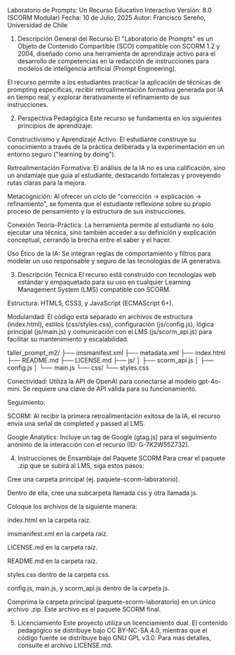 Laboratorio de Prompts: Un Recurso Educativo Interactivo
Versión: 8.0 (SCORM Modular)
Fecha: 10 de Julio, 2025
Autor: Francisco Sereño, Universidad de Chile

1. Descripción General del Recurso
El "Laboratorio de Prompts" es un Objeto de Contenido Compartible (SCO) compatible con SCORM 1.2 y 2004, diseñado como una herramienta de aprendizaje activo para el desarrollo de competencias en la redacción de instrucciones para modelos de inteligencia artificial (Prompt Engineering).

El recurso permite a los estudiantes practicar la aplicación de técnicas de prompting específicas, recibir retroalimentación formativa generada por IA en tiempo real, y explorar iterativamente el refinamiento de sus instrucciones.

2. Perspectiva Pedagógica
Este recurso se fundamenta en los siguientes principios de aprendizaje:

Constructivismo y Aprendizaje Activo: El estudiante construye su conocimiento a través de la práctica deliberada y la experimentación en un entorno seguro ("learning by doing").

Retroalimentación Formativa: El análisis de la IA no es una calificación, sino un andamiaje que guía al estudiante, destacando fortalezas y proveyendo rutas claras para la mejora.

Metacognición: Al ofrecer un ciclo de "corrección -> explicación -> refinamiento", se fomenta que el estudiante reflexione sobre su propio proceso de pensamiento y la estructura de sus instrucciones.

Conexión Teoría-Práctica: La herramienta permite al estudiante no solo ejecutar una técnica, sino también acceder a su definición y explicación conceptual, cerrando la brecha entre el saber y el hacer.

Uso Ético de la IA: Se integran reglas de comportamiento y filtros para modelar un uso responsable y seguro de las tecnologías de IA generativa.

3. Descripción Técnica
El recurso está construido con tecnologías web estándar y empaquetado para su uso en cualquier Learning Management System (LMS) compatible con SCORM.

Estructura: HTML5, CSS3, y JavaScript (ECMAScript 6+).

Modularidad: El código está separado en archivos de estructura (index.html), estilos (css/styles.css), configuración (js/config.js), lógica principal (js/main.js) y comunicación con el LMS (js/scorm_api.js) para facilitar su mantenimiento y escalabilidad.

taller_prompt_m2/
├── imsmanifest.xml
├── metadata.xml
├── index.html
├── README.md
├── LICENSE.md
├── js/
│   ├── scorm\_api.js
│   ├── config.js
│   └── main.js
└── css/
    └── styles.css

Conectividad: Utiliza la API de OpenAI para conectarse al modelo gpt-4o-mini. Se requiere una clave de API válida para su funcionamiento.

Seguimiento:

SCORM: Al recibir la primera retroalimentación exitosa de la IA, el recurso envía una señal de completed y passed al LMS.

Google Analytics: Incluye un tag de Google (gtag.js) para el seguimiento anónimo de la interacción con el recurso (ID: G-7K2W55Z732).

4. Instrucciones de Ensamblaje del Paquete SCORM
Para crear el paquete .zip que se subirá al LMS, siga estos pasos:

Cree una carpeta principal (ej. paquete-scorm-laboratorio).

Dentro de ella, cree una subcarpeta llamada css y otra llamada js.

Coloque los archivos de la siguiente manera:

index.html en la carpeta raíz.

imsmanifest.xml en la carpeta raíz.

LICENSE.md en la carpeta raíz.

README.md en la carpeta raíz.

styles.css dentro de la carpeta css.

config.js, main.js, y scorm_api.js dentro de la carpeta js.

Comprima la carpeta principal (paquete-scorm-laboratorio) en un único archivo .zip. Este archivo es el paquete SCORM final.

5. Licenciamiento
Este proyecto utiliza un licenciamiento dual. El contenido pedagógico se distribuye bajo CC BY-NC-SA 4.0, mientras que el código fuente se distribuye bajo GNU GPL v3.0. Para más detalles, consulte el archivo LICENSE.md.
